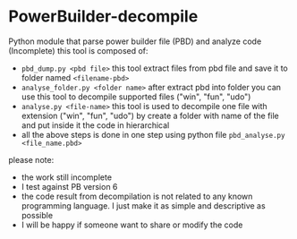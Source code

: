 # PowerBuilder-decompile
Python module that parse power builder file (PBD) and analyze code (Incomplete)
this tool is composed of:
  * `pbd_dump.py <pbd file>` this tool extract files from pbd file and save it to folder named `<filename-pbd>`
  * `analyse_folder.py <folder name>` after extract pbd into folder you can use this tool to decompile supported files ("win", "fun", "udo")
  * `analyse.py <file-name>` this tool is used to decompile one file with extension ("win", "fun", "udo") by create a folder with name of the file and put inside it the code in hierarchical
  * all the above steps is done in one step using python file `pbd_analyse.py <file_name.pbd>`

please note:
* the work still incomplete
* I test against PB version 6
* the code result from decompilation is not related to any known programming language. I just make it as simple and descriptive as possible 
* I will be happy if someone want to share or modify the code
